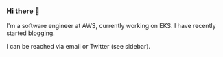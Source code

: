### Hi there 👋

I'm a software engineer at AWS, currently working on EKS. I have recently started [blogging](https://www.ayberkyilmaz.net). 

I can be reached via email or Twitter (see sidebar).
